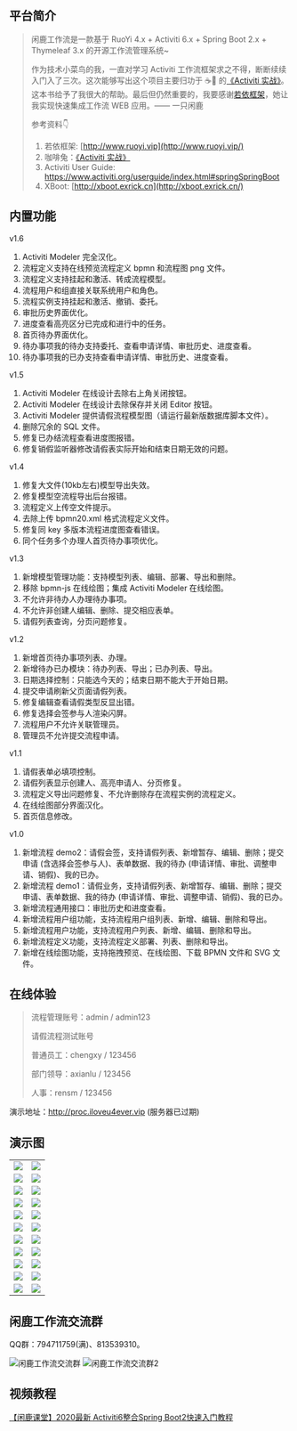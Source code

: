 ## 平台简介

>  闲鹿工作流是一款基于 RuoYi 4.x + Activiti 6.x + Spring Boot 2.x + Thymeleaf 3.x 的开源工作流管理系统~
>
>  作为技术小菜鸟的我，一直对学习 Activiti 工作流框架求之不得，断断续续入门入了三次。这次能够写出这个项目主要归功于 ☕🐇 的[《Activiti 实战》](https://github.com/henryyan/activiti-in-action-codes)。这本书给予了我很大的帮助。最后但仍然重要的，我要感谢[若依框架](http://www.ruoyi.vip/)，她让我实现快速集成工作流 WEB 应用。—— 一只闲鹿
>
>  参考资料👇
>
>  1. 若依框架: [http://www.ruoyi.vip](http://www.ruoyi.vip/)
>  2. 咖啡兔：[《Activiti 实战》](https://github.com/henryyan/activiti-in-action-codes)
>  3. Activiti User Guide: <https://www.activiti.org/userguide/index.html#springSpringBoot>
>  4. XBoot: [http://xboot.exrick.cn](http://xboot.exrick.cn/)

## 内置功能

v1.6

1. Activiti Modeler 完全汉化。
2. 流程定义支持在线预览流程定义 bpmn 和流程图 png 文件。
3. 流程定义支持挂起和激活、转成流程模型。
4. 流程用户和组直接关联系统用户和角色。
5. 流程实例支持挂起和激活、撤销、委托。
6. 审批历史界面优化。
7. 进度查看高亮区分已完成和进行中的任务。
8. 首页待办界面优化。
9. 待办事项我的待办支持委托、查看申请详情、审批历史、进度查看。
10. 待办事项我的已办支持查看申请详情、审批历史、进度查看。

v1.5

1. Activiti Modeler 在线设计去除右上角关闭按钮。
2. Activiti Modeler 在线设计去除保存并关闭 Editor 按钮。
3. Activiti Modeler 提供请假流程模型图（请运行最新版数据库脚本文件）。
4. 删除冗余的 SQL 文件。
5. 修复已办结流程查看进度图报错。
6. 修复销假监听器修改请假表实际开始和结束日期无效的问题。

v1.4

1. 修复大文件(10kb左右)模型导出失效。
2. 修复模型空流程导出后台报错。
3. 流程定义上传空文件提示。
4. 去除上传 bpmn20.xml 格式流程定义文件。
5. 修复同 key 多版本流程进度图查看错误。
6. 同个任务多个办理人首页待办事项优化。

v1.3

1. 新增模型管理功能：支持模型列表、编辑、部署、导出和删除。
2. 移除 bpmn-js 在线绘图；集成 Activiti Modeler 在线绘图。
3. 不允许非待办人办理待办事项。
4. 不允许非创建人编辑、删除、提交相应表单。
5. 请假列表查询，分页问题修复。

v1.2

1. 新增首页待办事项列表、办理。
2. 新增待办已办模块：待办列表、导出；已办列表、导出。
3. 日期选择控制：只能选今天的；结束日期不能大于开始日期。
4. 提交申请刷新父页面请假列表。
5. 修复编辑查看请假类型反显出错。
6. 修复选择会签参与人渲染闪屏。
7. 流程用户不允许关联管理员。
8. 管理员不允许提交流程申请。

v1.1

1. 请假表单必填项控制。
2. 请假列表显示创建人、高亮申请人、分页修复。
3. 流程定义导出问题修复、不允许删除存在流程实例的流程定义。
4. 在线绘图部分界面汉化。
5. 首页信息修改。

v1.0

1.  新增流程 demo2：请假会签，支持请假列表、新增暂存、编辑、删除；提交申请 (含选择会签参与人)、表单数据、我的待办 (申请详情、审批、调整申请、销假)、我的已办。
2.  新增流程 demo1：请假业务，支持请假列表、新增暂存、编辑、删除；提交申请、表单数据、我的待办 (申请详情、审批、调整申请、销假)、我的已办。
3.  新增流程通用接口：审批历史和进度查看。
4.  新增流程用户组功能，支持流程用户组列表、新增、编辑、删除和导出。
5.  新增流程用户功能，支持流程用户列表、新增、编辑、删除和导出。
6.  新增流程定义功能，支持流程定义部署、列表、删除和导出。
7.  新增在线绘图功能，支持拖拽预览、在线绘图、下载 BPMN 文件和 SVG 文件。

## 在线体验

> 流程管理账号：admin / admin123
>
> 请假流程测试账号
>
> 普通员工：chengxy / 123456
>
> 部门领导：axianlu / 123456
>
> 人事：rensm / 123456

演示地址：http://proc.iloveu4ever.vip (服务器已过期)

## 演示图

<table>
    <tr>
        <td><img src="screenshot/main.png"/></td>
        <td><img src="screenshot/online.png"/></td>
    </tr>
    <tr>
        <td><img src="screenshot/define.png"/></td>
        <td><img src="screenshot/user.png"/></td>
    </tr>
    <tr>
        <td><img src="screenshot/useradd.png"/></td>
        <td><img src="screenshot/group.png"/></td>
    </tr>
    <tr>
        <td><img src="screenshot/groupadd.png"/></td>
        <td><img src="screenshot/list.png"/></td>
    </tr>
    <tr>
        <td><img src="screenshot/add.png"/></td>
        <td><img src="screenshot/detail.png"/></td>
    </tr>
    <tr>
        <td><img src="screenshot/history.png"/></td>
        <td><img src="screenshot/process.png"/></td>
    </tr>
    <tr>
        <td><img src="screenshot/todo.png"/></td>
        <td><img src="screenshot/done.png"/></td>
    </tr>
    <tr>
        <td><img src="screenshot/process2.png"/></td>
        <td><img src="screenshot/select.png"/></td>
    </tr>
    <tr>
        <td><img src="screenshot/my-todo.png"/></td>
        <td><img src="screenshot/handle.png"/></td>
    </tr>
    <tr>
        <td><img src="screenshot/todoitem.png"/></td>
        <td><img src="screenshot/doneitem.png"/></td>
    </tr>
    <tr>
        <td><img src="screenshot/modellist.png"/></td>
        <td><img src="screenshot/modeler.png"/></td>
    </tr>
</table>

## 闲鹿工作流交流群

QQ群：794711759(满)、813539310。

![闲鹿工作流交流群](screenshot/qqgroup.png)
![闲鹿工作流交流群2](screenshot/qqgroup2.png)

## 视频教程

[【闲鹿课堂】2020最新 Activiti6整合Spring Boot2快速入门教程](<https://www.bilibili.com/video/BV1Fp4y19729>)


